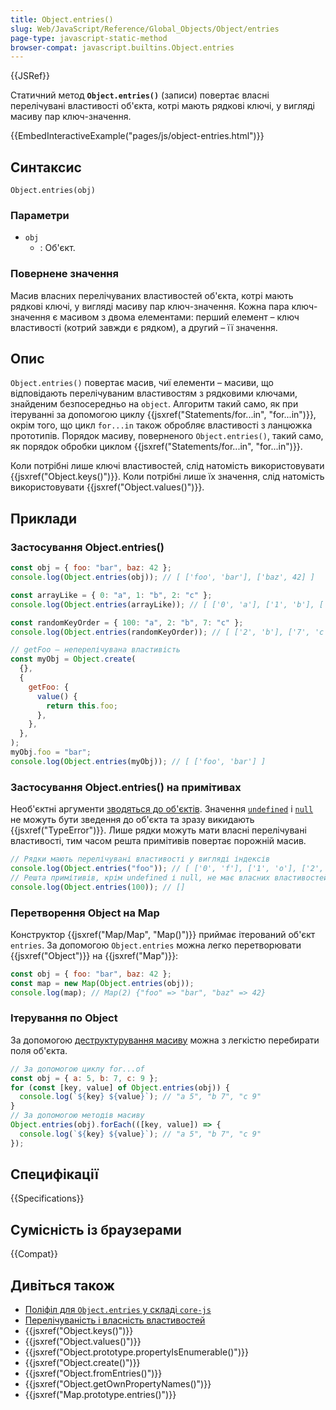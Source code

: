 ```yaml
---
title: Object.entries()
slug: Web/JavaScript/Reference/Global_Objects/Object/entries
page-type: javascript-static-method
browser-compat: javascript.builtins.Object.entries
---
```


{{JSRef}}

Статичний метод **`Object.entries()`** (записи) повертає власні перелічувані властивості об'єкта, котрі мають рядкові ключі, у вигляді масиву пар ключ-значення.

{{EmbedInteractiveExample("pages/js/object-entries.html")}}

## Синтаксис

```js-nolint
Object.entries(obj)
```

### Параметри

- `obj`
  - : Об'єкт.

### Повернене значення

Масив власних перелічуваних властивостей об'єкта, котрі мають рядкові ключі, у вигляді масиву пар ключ-значення. Кожна пара ключ-значення є масивом з двома елементами: перший елемент – ключ властивості (котрий завжди є рядком), а другий – її значення.

## Опис

`Object.entries()` повертає масив, чиї елементи – масиви, що відповідають перелічуваним властивостям з рядковими ключами, знайденим безпосередньо на `object`. Алгоритм такий само, як при ітеруванні за допомогою циклу {{jsxref("Statements/for...in", "for...in")}}, окрім того, що цикл `for...in` також обробляє властивості з ланцюжка прототипів. Порядок масиву, поверненого `Object.entries()`, такий само, як порядок обробки циклом {{jsxref("Statements/for...in", "for...in")}}.

Коли потрібні лише ключі властивостей, слід натомість використовувати {{jsxref("Object.keys()")}}. Коли потрібні лише їх значення, слід натомість використовувати {{jsxref("Object.values()")}}.

## Приклади

### Застосування Object.entries()

```js
const obj = { foo: "bar", baz: 42 };
console.log(Object.entries(obj)); // [ ['foo', 'bar'], ['baz', 42] ]

const arrayLike = { 0: "a", 1: "b", 2: "c" };
console.log(Object.entries(arrayLike)); // [ ['0', 'a'], ['1', 'b'], ['2', 'c'] ]

const randomKeyOrder = { 100: "a", 2: "b", 7: "c" };
console.log(Object.entries(randomKeyOrder)); // [ ['2', 'b'], ['7', 'c'], ['100', 'a'] ]

// getFoo – неперелічувана властивість
const myObj = Object.create(
  {},
  {
    getFoo: {
      value() {
        return this.foo;
      },
    },
  },
);
myObj.foo = "bar";
console.log(Object.entries(myObj)); // [ ['foo', 'bar'] ]
```

### Застосування Object.entries() на примітивах

Необ'єктні аргументи [зводяться до об'єктів](/uk/docs/Web/JavaScript/Reference/Global_Objects/Object#zvedennia-do-obiekta). Значення [`undefined`](/uk/docs/Web/JavaScript/Reference/Global_Objects/undefined) і [`null`](/uk/docs/Web/JavaScript/Reference/Operators/null) не можуть бути зведення до об'єкта та зразу викидають {{jsxref("TypeError")}}. Лише рядки можуть мати власні перелічувані властивості, тим часом решта примітивів повертає порожній масив.

```js
// Рядки мають перелічувані властивості у вигляді індексів
console.log(Object.entries("foo")); // [ ['0', 'f'], ['1', 'o'], ['2', 'o'] ]
// Решта примітивів, крім undefined і null, не має власних властивостей
console.log(Object.entries(100)); // []
```

### Перетворення Object на Map

Конструктор {{jsxref("Map/Map", "Map()")}} приймає ітерований об'єкт `entries`. За допомогою `Object.entries` можна легко перетворювати {{jsxref("Object")}} на {{jsxref("Map")}}:

```js
const obj = { foo: "bar", baz: 42 };
const map = new Map(Object.entries(obj));
console.log(map); // Map(2) {"foo" => "bar", "baz" => 42}
```

### Ітерування по Object

За допомогою [деструктурування масиву](/uk/docs/Web/JavaScript/Reference/Operators/Destructuring_assignment#destrukturuvannia-masyvu) можна з легкістю перебирати поля об'єкта.

```js
// За допомогою циклу for...of
const obj = { a: 5, b: 7, c: 9 };
for (const [key, value] of Object.entries(obj)) {
  console.log(`${key} ${value}`); // "a 5", "b 7", "c 9"
}
// За допомогою методів масиву
Object.entries(obj).forEach(([key, value]) => {
  console.log(`${key} ${value}`); // "a 5", "b 7", "c 9"
});
```

## Специфікації

{{Specifications}}

## Сумісність із браузерами

{{Compat}}

## Дивіться також

- [Поліфіл для `Object.entries` у складі `core-js`](https://github.com/zloirock/core-js#ecmascript-object)
- [Перелічуваність і власність властивостей](/uk/docs/Web/JavaScript/Enumerability_and_ownership_of_properties)
- {{jsxref("Object.keys()")}}
- {{jsxref("Object.values()")}}
- {{jsxref("Object.prototype.propertyIsEnumerable()")}}
- {{jsxref("Object.create()")}}
- {{jsxref("Object.fromEntries()")}}
- {{jsxref("Object.getOwnPropertyNames()")}}
- {{jsxref("Map.prototype.entries()")}}
